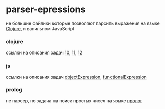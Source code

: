 # parser-epressions
не большие файлики которые позволяют парсить выражения на языке [Clojure](https://en.wikipedia.org/wiki/Clojure "ссылка на вики"), и ванильном JavaScript

### clojure
ссылки на описания задач [10](https://www.kgeorgiy.info/courses/paradigms/lectures/clojure-world.html), [11](https://www.kgeorgiy.info/courses/paradigms/lectures/clojure-objects.html), [12](https://www.kgeorgiy.info/courses/paradigms/lectures/clojure-parsing.html)

### js
ссылки на описания задач [objectExpression](https://www.kgeorgiy.info/courses/paradigms/lectures/jsobjects.html), [functionalExpression](https://www.kgeorgiy.info/courses/paradigms/lectures/jsfunctions.html)
### prolog
не парсер, но задача на поиск простых чисел на языке [пролог](https://en.wikipedia.org/wiki/Prolog) 
